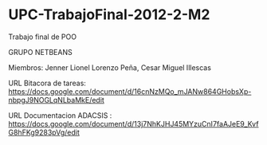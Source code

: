 UPC-TrabajoFinal-2012-2-M2
==========================

Trabajo final de POO

GRUPO NETBEANS

Miembros:   Jenner Lionel Lorenzo Peña, 
            Cesar Miguel Illescas


URL Bitacora de tareas:   https://docs.google.com/document/d/16cnNzMQo_mJANw864GHobsXp-nbpgJ9NOGLqNLbaMkE/edit

URL Documentacion ADACSIS :   https://docs.google.com/document/d/13j7NhKJHJ45MYzuCnI7faAJeE9_KvfG8hFKg9283pVg/edit